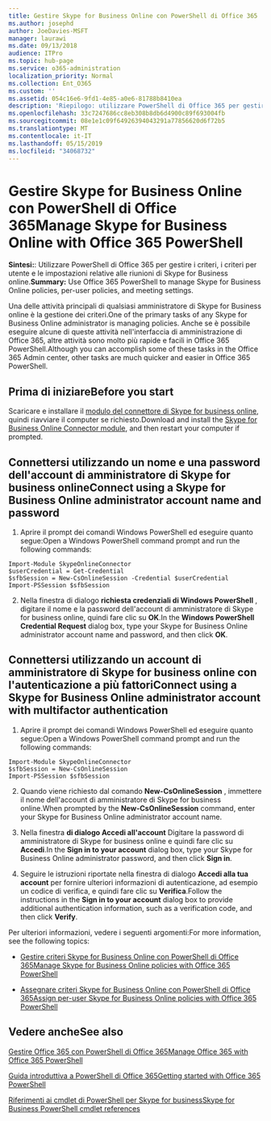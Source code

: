 ```yaml
---
title: Gestire Skype for Business Online con PowerShell di Office 365
ms.author: josephd
author: JoeDavies-MSFT
manager: laurawi
ms.date: 09/13/2018
audience: ITPro
ms.topic: hub-page
ms.service: o365-administration
localization_priority: Normal
ms.collection: Ent_O365
ms.custom: ''
ms.assetid: 054c16e6-9fd1-4e85-a0e6-81788b8410ea
description: 'Riepilogo: utilizzare PowerShell di Office 365 per gestire i criteri, i criteri per utente e le impostazioni relative alle riunioni di Skype for Business online.'
ms.openlocfilehash: 33c7247686cc8eb308b8db6d4900c89f693004fb
ms.sourcegitcommit: 08e1e1c09f64926394043291a77856620d6f72b5
ms.translationtype: MT
ms.contentlocale: it-IT
ms.lasthandoff: 05/15/2019
ms.locfileid: "34068732"
---
```

# <a name="manage-skype-for-business-online-with-office-365-powershell"></a><span data-ttu-id="a0ea6-103">Gestire Skype for Business Online con PowerShell di Office 365</span><span class="sxs-lookup"><span data-stu-id="a0ea6-103">Manage Skype for Business Online with Office 365 PowerShell</span></span>

 <span data-ttu-id="a0ea6-104">**Sintesi:**: Utilizzare PowerShell di Office 365 per gestire i criteri, i criteri per utente e le impostazioni relative alle riunioni di Skype for Business online.</span><span class="sxs-lookup"><span data-stu-id="a0ea6-104">**Summary:** Use Office 365 PowerShell to manage Skype for Business Online policies, per-user policies, and meeting settings.</span></span>
  
<span data-ttu-id="a0ea6-105">Una delle attività principali di qualsiasi amministratore di Skype for Business online è la gestione dei criteri.</span><span class="sxs-lookup"><span data-stu-id="a0ea6-105">One of the primary tasks of any Skype for Business Online administrator is managing policies.</span></span> <span data-ttu-id="a0ea6-106">Anche se è possibile eseguire alcune di queste attività nell'interfaccia di amministrazione di Office 365, altre attività sono molto più rapide e facili in Office 365 PowerShell.</span><span class="sxs-lookup"><span data-stu-id="a0ea6-106">Although you can accomplish some of these tasks in the Office 365 Admin center, other tasks are much quicker and easier in Office 365 PowerShell.</span></span> 

## <a name="before-you-start"></a><span data-ttu-id="a0ea6-107">Prima di iniziare</span><span class="sxs-lookup"><span data-stu-id="a0ea6-107">Before you start</span></span>

<span data-ttu-id="a0ea6-108">Scaricare e installare il [modulo del connettore di Skype for business online](https://www.microsoft.com/en-us/download/details.aspx?id=39366), quindi riavviare il computer se richiesto.</span><span class="sxs-lookup"><span data-stu-id="a0ea6-108">Download and install the [Skype for Business Online Connector module](https://www.microsoft.com/en-us/download/details.aspx?id=39366), and then restart your computer if prompted.</span></span>


## <a name="connect-using-a-skype-for-business-online-administrator-account-name-and-password"></a><span data-ttu-id="a0ea6-109">Connettersi utilizzando un nome e una password dell'account di amministratore di Skype for business online</span><span class="sxs-lookup"><span data-stu-id="a0ea6-109">Connect using a Skype for Business Online administrator account name and password</span></span>

1. <span data-ttu-id="a0ea6-110">Aprire il prompt dei comandi Windows PowerShell ed eseguire quanto segue:</span><span class="sxs-lookup"><span data-stu-id="a0ea6-110">Open a Windows PowerShell command prompt and run the following commands:</span></span> 
    
  ```
  Import-Module SkypeOnlineConnector
  $userCredential = Get-Credential
  $sfbSession = New-CsOnlineSession -Credential $userCredential
  Import-PSSession $sfbSession
  ```

2. <span data-ttu-id="a0ea6-111">Nella finestra di dialogo **richiesta credenziali di Windows PowerShell** , digitare il nome e la password dell'account di amministratore di Skype for business online, quindi fare clic su **OK**.</span><span class="sxs-lookup"><span data-stu-id="a0ea6-111">In the **Windows PowerShell Credential Request** dialog box, type your Skype for Business Online administrator account name and password, and then click **OK**.</span></span>


## <a name="connect-using-a-skype-for-business-online-administrator-account-with-multifactor-authentication"></a><span data-ttu-id="a0ea6-112">Connettersi utilizzando un account di amministratore di Skype for business online con l'autenticazione a più fattori</span><span class="sxs-lookup"><span data-stu-id="a0ea6-112">Connect using a Skype for Business Online administrator account with multifactor authentication</span></span>

1. <span data-ttu-id="a0ea6-113">Aprire il prompt dei comandi Windows PowerShell ed eseguire quanto segue:</span><span class="sxs-lookup"><span data-stu-id="a0ea6-113">Open a Windows PowerShell command prompt and run the following commands:</span></span>

  ```
  Import-Module SkypeOnlineConnector
  $sfbSession = New-CsOnlineSession
  Import-PSSession $sfbSession
  ```

2. <span data-ttu-id="a0ea6-114">Quando viene richiesto dal comando **New-CsOnlineSession** , immettere il nome dell'account di amministratore di Skype for business online.</span><span class="sxs-lookup"><span data-stu-id="a0ea6-114">When prompted by the **New-CsOnlineSession** command, enter your Skype for Business Online administrator account name.</span></span>

3. <span data-ttu-id="a0ea6-115">Nella finestra **di dialogo Accedi all'account** Digitare la password di amministratore di Skype for business online e quindi fare clic su **Accedi**.</span><span class="sxs-lookup"><span data-stu-id="a0ea6-115">In the **Sign in to your account** dialog box, type your Skype for Business Online administrator password, and then click **Sign in**.</span></span>

4. <span data-ttu-id="a0ea6-116">Seguire le istruzioni riportate nella finestra di dialogo **Accedi alla tua account** per fornire ulteriori informazioni di autenticazione, ad esempio un codice di verifica, e quindi fare clic su **Verifica**.</span><span class="sxs-lookup"><span data-stu-id="a0ea6-116">Follow the instructions in the **Sign in to your account** dialog box to provide additional authentication information, such as a verification code, and then click **Verify**.</span></span>

<span data-ttu-id="a0ea6-117">Per ulteriori informazioni, vedere i seguenti argomenti:</span><span class="sxs-lookup"><span data-stu-id="a0ea6-117">For more information, see the following topics:</span></span>
  
- [<span data-ttu-id="a0ea6-118">Gestire criteri Skype for Business Online con PowerShell di Office 365</span><span class="sxs-lookup"><span data-stu-id="a0ea6-118">Manage Skype for Business Online policies with Office 365 PowerShell</span></span>](manage-skype-for-business-online-policies-with-office-365-powershell.md)
    
- [<span data-ttu-id="a0ea6-119">Assegnare criteri Skype for Business Online con PowerShell di Office 365</span><span class="sxs-lookup"><span data-stu-id="a0ea6-119">Assign per-user Skype for Business Online policies with Office 365 PowerShell</span></span>](assign-per-user-skype-for-business-online-policies-with-office-365-powershell.md)
    
## <a name="see-also"></a><span data-ttu-id="a0ea6-120">Vedere anche</span><span class="sxs-lookup"><span data-stu-id="a0ea6-120">See also</span></span>

[<span data-ttu-id="a0ea6-121">Gestire Office 365 con PowerShell di Office 365</span><span class="sxs-lookup"><span data-stu-id="a0ea6-121">Manage Office 365 with Office 365 PowerShell</span></span>](manage-office-365-with-office-365-powershell.md)
  
[<span data-ttu-id="a0ea6-122">Guida introduttiva a PowerShell di Office 365</span><span class="sxs-lookup"><span data-stu-id="a0ea6-122">Getting started with Office 365 PowerShell</span></span>](getting-started-with-office-365-powershell.md)

[<span data-ttu-id="a0ea6-123">Riferimenti ai cmdlet di PowerShell per Skype for business</span><span class="sxs-lookup"><span data-stu-id="a0ea6-123">Skype for Business PowerShell cmdlet references</span></span>](https://docs.microsoft.com/powershell/module/skype/?view=skype-ps)

